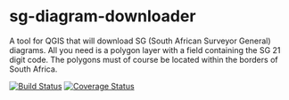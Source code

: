 sg-diagram-downloader
======================

A tool for QGIS that will download SG (South African Surveyor General) diagrams. All you need is a polygon layer with a field containing the SG 21 digit code. The polygons must of course be located within the borders of South Africa. 

[![Build Status](https://travis-ci.org/ismailsunni/sg-diagram-downloader.svg?branch=develop)](https://travis-ci.org/ismailsunni/sg-diagram-downloader)
[![Coverage Status](https://coveralls.io/repos/ismailsunni/sg-diagram-downloader/badge.png)](https://coveralls.io/r/ismailsunni/sg-diagram-downloader)